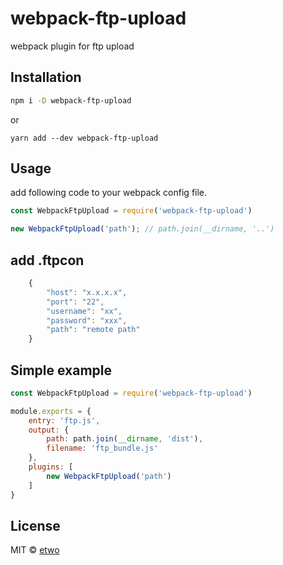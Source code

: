 # webpack-ftp-upload
webpack plugin for ftp upload

## Installation
```bash
npm i -D webpack-ftp-upload
```
or
```
yarn add --dev webpack-ftp-upload
```

## Usage
add following code to your webpack config file.
```javascript
const WebpackFtpUpload = require('webpack-ftp-upload')

new WebpackFtpUpload('path'); // path.join(__dirname, '..')           
```

## add .ftpcon
```javascript
    {
        "host": "x.x.x.x",
        "port": "22",
        "username": "xx",
        "password": "xxx",
        "path": "remote path"
    }
```

## Simple example
```javascript
const WebpackFtpUpload = require('webpack-ftp-upload')

module.exports = {
    entry: 'ftp.js',
    output: {
        path: path.join(__dirname, 'dist'),
        filename: 'ftp_bundle.js'
    },
    plugins: [
        new WebpackFtpUpload('path')
    ]
}
```

## License

MIT © [etwo](https://github.com/E-two)